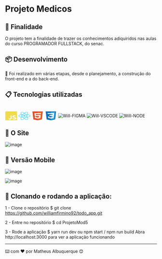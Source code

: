 # Projeto Medicos


## 🚀 Finalidade

O projeto tem a finalidade de trazer os conhecimentos adiquiridos nas aulas do curso PROGRAMADOR FULLSTACK, do senac.


## 📦 Desenvolvimento

📌 Foi realizado em várias etapas, desde o planejamento, a construção do front-end e a do back-end.


## 📋 Tecnologias utilizadas

<div style="display: inline_block"><br>
  
  <img align="center" alt="Will-Js" height="30" width="40" src="https://raw.githubusercontent.com/devicons/devicon/master/icons/javascript/javascript-plain.svg">
  <img align="center" alt="Will-React" height="30" width="40" src="https://raw.githubusercontent.com/devicons/devicon/master/icons/react/react-original.svg">
  <img align="center" alt="Will-HTML" height="30" width="40" src="https://raw.githubusercontent.com/devicons/devicon/master/icons/html5/html5-original.svg">
  <img align="center" alt="Will-CSS" height="30" width="40" src="https://raw.githubusercontent.com/devicons/devicon/master/icons/css3/css3-original.svg">
  <img align="center" alt="Will-FIGMA" height="30" width="40" src="https://cdn.jsdelivr.net/gh/devicons/devicon/icons/figma/figma-original.svg">
  <img align="center" alt="Will-VSCODE" height="30" width="40" src="https://cdn.jsdelivr.net/gh/devicons/devicon/icons/vscode/vscode-original.svg">
  <img align="center" alt="Will-NODE" height="30" width="40" src="https://cdn.jsdelivr.net/gh/devicons/devicon/icons/nodejs/nodejs-original.svg">
</div>


## 📄 O Site


![image](https://user-images.githubusercontent.com/89873481/179372268-c35415e9-1372-4386-9748-ce2cb6ee8e69.png)

## 📄 Versão Mobile

![image](https://user-images.githubusercontent.com/89873481/179372278-36346206-55db-4641-be56-e413b141bef7.png)


![image](https://user-images.githubusercontent.com/89873481/179372289-f27b6b44-a440-4006-b2fd-8e363454c871.png)

## 📌 Clonando e rodando a aplicação:

1 - Clone o repositório
$ git clone https://github.com/williamfirmino92/todo_app.git

2 - Entre no repositório
$ cd ProjetoMod5

3 - Rode a aplicação
$ yarn run dev ou npm start / npm run build
Abra http://localhost:3000 para ver a aplicação funcionando


---
⌨️ com ❤️ por Matheus Albuquerque 😊
